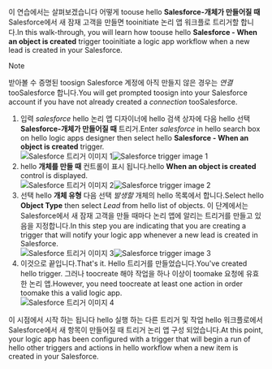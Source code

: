 <span data-ttu-id="386d5-101">이 연습에서는 살펴보겠습니다 어떻게 toouse hello **Salesforce-개체가 만들어질 때** Salesforce에서 새 잠재 고객을 만들면 tooinitiate 논리 앱 워크플로 트리거할 합니다.</span><span class="sxs-lookup"><span data-stu-id="386d5-101">In this walk-through, you will learn how toouse hello **Salesforce - When an object is created** trigger tooinitiate a logic app workflow when a new lead is created in your Salesforce.</span></span>

> [!NOTE]
> <span data-ttu-id="386d5-102">받아볼 수 증명된 toosign Salesforce 계정에 아직 만들지 않은 경우는 *연결* tooSalesforce 합니다.</span><span class="sxs-lookup"><span data-stu-id="386d5-102">You will get prompted toosign into your Salesforce account if you have not already created a *connection* tooSalesforce.</span></span>  
> 
> 

1. <span data-ttu-id="386d5-103">입력 *salesforce* hello 논리 앱 디자이너에 hello 검색 상자에 다음 hello 선택 **Salesforce-개체가 만들어질 때** 트리거.</span><span class="sxs-lookup"><span data-stu-id="386d5-103">Enter *salesforce* in hello search box on hello logic apps designer then select hello **Salesforce - When an object is created**  trigger.</span></span>  
   <span data-ttu-id="386d5-104">![Salesforce 트리거 이미지 1](./media/connectors-create-api-salesforce/trigger-1.png)</span><span class="sxs-lookup"><span data-stu-id="386d5-104">![Salesforce trigger image 1](./media/connectors-create-api-salesforce/trigger-1.png)</span></span>   
2. <span data-ttu-id="386d5-105">hello **개체를 만들 때** 컨트롤이 표시 됩니다.</span><span class="sxs-lookup"><span data-stu-id="386d5-105">hello **When an object is created** control is displayed.</span></span>  
   <span data-ttu-id="386d5-106">![Salesforce 트리거 이미지 2](./media/connectors-create-api-salesforce/trigger-2.png)</span><span class="sxs-lookup"><span data-stu-id="386d5-106">![Salesforce trigger image 2](./media/connectors-create-api-salesforce/trigger-2.png)</span></span>   
3. <span data-ttu-id="386d5-107">선택 hello **개체 유형** 다음 선택 *발생할* 개체의 hello 목록에서 합니다.</span><span class="sxs-lookup"><span data-stu-id="386d5-107">Select hello **Object Type** then select *Lead* from hello list of objects.</span></span> <span data-ttu-id="386d5-108">이 단계에서는 Salesforce에서 새 잠재 고객을 만들 때마다 논리 앱에 알리는 트리거를 만들고 있음을 지정합니다.</span><span class="sxs-lookup"><span data-stu-id="386d5-108">In this step you are indicating that you are creating a trigger that will notify your logic app whenever a new lead is created in Salesforce.</span></span>   
   <span data-ttu-id="386d5-109">![Salesforce 트리거 이미지 3](./media/connectors-create-api-salesforce/trigger-3.png)</span><span class="sxs-lookup"><span data-stu-id="386d5-109">![Salesforce trigger image 3](./media/connectors-create-api-salesforce/trigger-3.png)</span></span>   
4. <span data-ttu-id="386d5-110">이것으로 끝입니다.</span><span class="sxs-lookup"><span data-stu-id="386d5-110">That's it.</span></span> <span data-ttu-id="386d5-111">Hello 트리거를 만들었습니다.</span><span class="sxs-lookup"><span data-stu-id="386d5-111">You've created hello trigger.</span></span> <span data-ttu-id="386d5-112">그러나 toocreate 해야 작업을 하나 이상이 toomake 요청에 유효한 논리 앱.</span><span class="sxs-lookup"><span data-stu-id="386d5-112">However, you need toocreate at least one action in order toomake this a valid logic app.</span></span>    
   ![Salesforce 트리거 이미지 4](./media/connectors-create-api-salesforce/trigger-4.png)   

<span data-ttu-id="386d5-114">이 시점에서 시작 하는 됩니다 hello 실행 하는 다른 트리거 및 작업 hello 워크플로에서 Salesforce에서 새 항목이 만들어질 때 트리거 논리 앱 구성 되었습니다.</span><span class="sxs-lookup"><span data-stu-id="386d5-114">At this point, your logic app has been configured with a trigger that will begin a run of hello other triggers and actions in hello workflow when a new item is created in your Salesforce.</span></span>  

